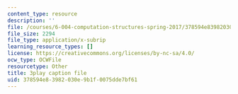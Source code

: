 ```yaml
---
content_type: resource
description: ''
file: /courses/6-004-computation-structures-spring-2017/378594e83982030e9b1f0075dde7bf61_fg6QYiiF_c8.srt
file_size: 2294
file_type: application/x-subrip
learning_resource_types: []
license: https://creativecommons.org/licenses/by-nc-sa/4.0/
ocw_type: OCWFile
resourcetype: Other
title: 3play caption file
uid: 378594e8-3982-030e-9b1f-0075dde7bf61
---
```

